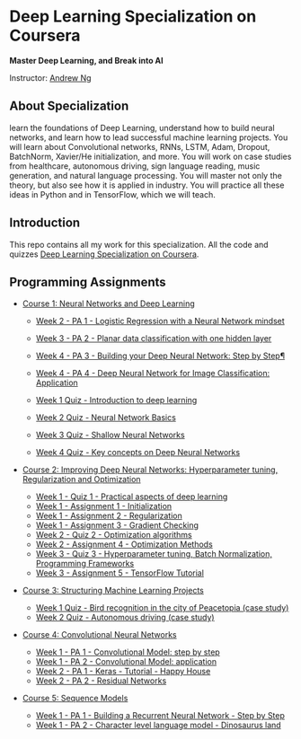 # Deep Learning Specialization on Coursera

**Master Deep Learning, and Break into AI**

Instructor: [Andrew Ng](https://www.coursera.org/instructor/andrewng/)

## About Specialization

learn the foundations of Deep Learning, understand how to build neural networks, and learn how to lead successful machine learning projects. You will learn about Convolutional networks, RNNs, LSTM, Adam, Dropout, BatchNorm, Xavier/He initialization, and more. You will work on case studies from healthcare, autonomous driving, sign language reading, music generation, and natural language processing. You will master not only the theory, but also see how it is applied in industry. You will practice all these ideas in Python and in TensorFlow, which we will teach.

## Introduction

This repo contains all my work for this specialization. All the code and quizzes [Deep Learning Specialization on Coursera](https://www.coursera.org/specializations/deep-learning).

## Programming Assignments

- [Course 1: Neural Networks and Deep Learning](Course%201)

  - [Week 2 - PA 1 - Logistic Regression with a Neural Network mindset]()
  - [Week 3 - PA 2 - Planar data classification with one hidden layer]()
  - [Week 4 - PA 3 - Building your Deep Neural Network: Step by Step¶]()
  - [Week 4 - PA 4 - Deep Neural Network for Image Classification: Application]()

  - [Week 1 Quiz - Introduction to deep learning]()
  - [Week 2 Quiz - Neural Network Basics]()
  - [Week 3 Quiz - Shallow Neural Networks]()
  - [Week 4 Quiz - Key concepts on Deep Neural Networks]()

- [Course 2: Improving Deep Neural Networks: Hyperparameter tuning, Regularization and Optimization](Course%202)

  - [Week 1 - Quiz 1 - Practical aspects of deep learning](Course%202/W1%20-%20Practical%20aspects%20of%20Deep%20Learning/Quiz%201.md)
  - [Week 1 - Assignment 1 - Initialization](Course%202/W1%20-%20Practical%20aspects%20of%20Deep%20Learning/Initialization/Initialization.ipynb)
  - [Week 1 - Assignment 2 - Regularization](Course%202/W1%20-%20Practical%20aspects%20of%20Deep%20Learning/Regularization/Regularization.ipynb)
  - [Week 1 - Assignment 3 - Gradient Checking](Course%202/W1%20-%20Practical%20aspects%20of%20Deep%20Learning/Gradient%20Checking/Gradient%2BChecking.ipynb)
  - [Week 2 - Quiz 2 - Optimization algorithms](Course%202/W2%20-%20Optimization%20algorithms/Quiz%202.md)
  - [Week 2 - Assignment 4 - Optimization Methods](Course%202/W2%20-%20Optimization%20algorithms/Optimization_methods.ipynb)
  - [Week 3 - Quiz 3 - Hyperparameter tuning, Batch Normalization, Programming Frameworks](Course%202/W3%20-%20Hyperparameter%20tuning/Quiz%203.md) 
  - [Week 3 - Assignment 5 - TensorFlow Tutorial](Course%202/W3%20-%20Hyperparameter%20tuning/)

- [Course 3: Structuring Machine Learning Projects]()

  - [Week 1 Quiz - Bird recognition in the city of Peacetopia (case study)]()
  - [Week 2 Quiz - Autonomous driving (case study)]()
  
- [Course 4: Convolutional Neural Networks]()

  - [Week 1 - PA 1 - Convolutional Model: step by step]()
  - [Week 1 - PA 2 - Convolutional Model: application]()
  - [Week 2 - PA 1 - Keras - Tutorial - Happy House]()
  - [Week 2 - PA 2 - Residual Networks]()
  
- [Course 5: Sequence Models]()

  - [Week 1 - PA 1 - Building a Recurrent Neural Network - Step by Step]()
  - [Week 1 - PA 2 - Character level language model - Dinosaurus land]()


